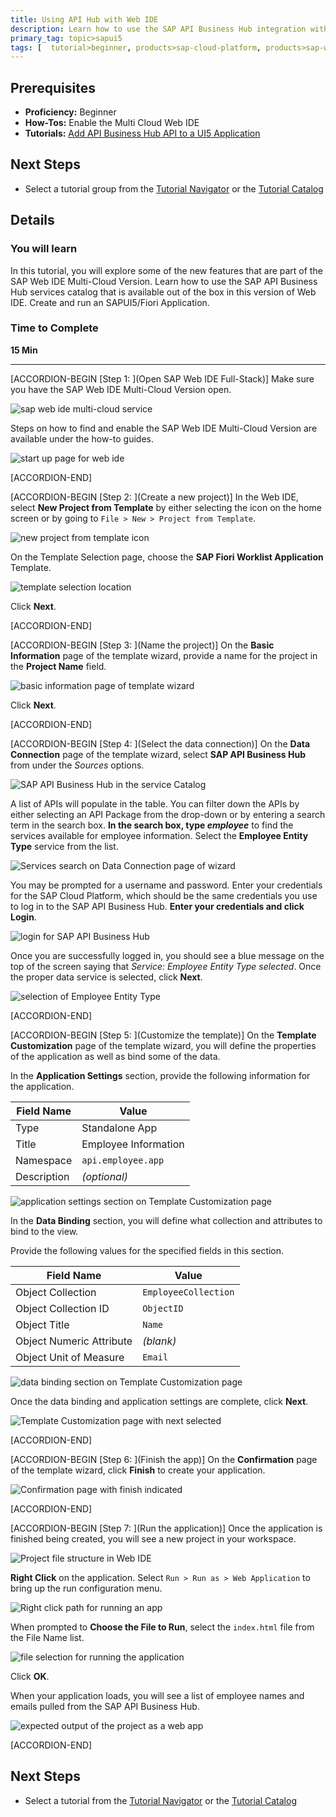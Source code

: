 ```yaml
---
title: Using API Hub with Web IDE
description: Learn how to use the SAP API Business Hub integration with Web IDE
primary_tag: topic>sapui5
tags: [  tutorial>beginner, products>sap-cloud-platform, products>sap-web-ide ]
---
```


## Prerequisites  
 - **Proficiency:** Beginner
 - **How-Tos:** Enable the Multi Cloud Web IDE
 - **Tutorials:** [Add API Business Hub API to a UI5 Application](https://www.sap.com/developer/tutorials/hcp-abh-api-ui5-app.html)

## Next Steps
 - Select a tutorial group from the [Tutorial Navigator](http://www.sap.com/developer/tutorial-navigator.html) or the [Tutorial Catalog](https://www.sap.com/developer/tutorial-navigator.tutorials.html)

## Details
### You will learn  
In this tutorial, you will explore some of the new features that are part of the SAP Web IDE Multi-Cloud Version. Learn how to use the SAP API Business Hub services catalog that is available out of the box in this version of Web IDE. Create and run an SAPUI5/Fiori Application.

### Time to Complete
**15 Min**

---

[ACCORDION-BEGIN [Step 1: ](Open SAP Web IDE Full-Stack)]
Make sure you have the SAP Web IDE Multi-Cloud Version open.

![sap web ide multi-cloud service](1.png)

Steps on how to find and enable the SAP Web IDE Multi-Cloud Version are available under the how-to guides.

![start up page for web ide](2.png)


[ACCORDION-END]

[ACCORDION-BEGIN [Step 2: ](Create a new project)]
In the Web IDE, select **New Project from Template** by either selecting the icon on the home screen or by going to `File > New > Project from Template`.

![new project from template icon](3.png)

On the Template Selection page, choose the **SAP Fiori Worklist Application** Template.

![template selection location](4.png)

Click **Next**.


[ACCORDION-END]


[ACCORDION-BEGIN [Step 3: ](Name the project)]
On the **Basic Information** page of the template wizard, provide a name for the project in the **Project Name** field.

![basic information page of template wizard](5.png)

Click **Next**.


[ACCORDION-END]

[ACCORDION-BEGIN [Step 4: ](Select the data connection)]
On the **Data Connection** page of the template wizard, select **SAP API Business Hub** from under the _Sources_ options.

![SAP API Business Hub in the service Catalog](6.png)

A list of APIs will populate in the table. You can filter down the APIs by either selecting an API Package from the drop-down or by entering a search term in the search box. **In the search box, type _employee_** to find the services available for employee information. Select the **Employee Entity Type** service from the list.

![Services search on Data Connection page of wizard](6b.png)

You may be prompted for a username and password. Enter your credentials for the SAP Cloud Platform, which should be the same credentials you use to log in to the SAP API Business Hub. **Enter your credentials and click Login**.

![login for SAP API Business Hub](7.png)

Once you are successfully logged in, you should see a blue message on the top of the screen saying that _Service: Employee Entity Type selected_. Once the proper data service is selected, click **Next**.

![selection of Employee Entity Type](8.png)


[ACCORDION-END]

[ACCORDION-BEGIN [Step 5: ](Customize the template)]
On the **Template Customization** page of the template wizard, you will define the properties of the application as well as bind some of the data.

In the **Application Settings** section, provide the following information for the application.

Field Name | Value
--- | ---
Type | Standalone App
Title | Employee Information
Namespace | `api.employee.app`
Description | _(optional)_

![application settings section on Template Customization page](9.png)

In the **Data Binding** section, you will define what collection and attributes to bind to the view.

Provide the following values for the specified fields in this section.

Field Name | Value
--- | ---
Object Collection | `EmployeeCollection`
Object Collection ID | `ObjectID`
Object Title | `Name`
Object Numeric Attribute | _(blank)_
Object Unit of Measure | `Email`

![data binding section on Template Customization page](10.png)

Once the data binding and application settings are complete, click **Next**.

![Template Customization page with next selected](11.png)


[ACCORDION-END]

[ACCORDION-BEGIN [Step 6: ](Finish the app)]
On the **Confirmation** page of the template wizard, click **Finish**  to create your application.

![Confirmation page with finish indicated](12.png)


[ACCORDION-END]

[ACCORDION-BEGIN [Step 7: ](Run the application)]
Once the application is finished being created, you will see a new project in your workspace.

![Project file structure in Web IDE](13.png)

**Right Click** on the application. Select `Run > Run as > Web Application` to bring up the run configuration menu.

![Right click path for running an app](14.png)

When prompted to **Choose the File to Run**, select the `index.html` file from the File Name list.

![file selection for running the application](15.png)

Click **OK**.

When your application loads, you will see a list of employee names and emails pulled from the SAP API Business Hub.

![expected output of the project as a web app](16.png)


[ACCORDION-END]


## Next Steps
- Select a tutorial from the [Tutorial Navigator](http://www.sap.com/developer/tutorial-navigator.html) or the [Tutorial Catalog](http://www.sap.com/developer/tutorials.html)
